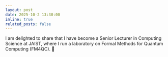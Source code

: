 ```yaml
---
layout: post
date: 2025-10-2 13:30:00
inline: true
related_posts: false
---
```


I am delighted to share that I have become a Senior Lecturer in Computing Science at JAIST, where I run a laboratory on Formal Methods for Quantum Computing (FM4QC). :tada: